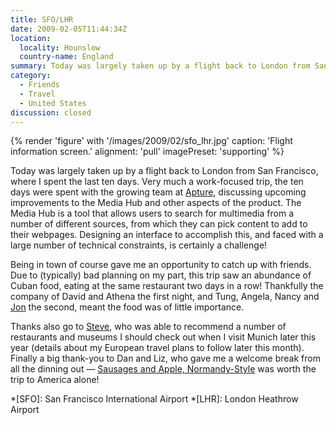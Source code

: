 ```yaml
---
title: SFO/LHR
date: 2009-02-05T11:44:34Z
location:
  locality: Hounslow
  country-name: England
summary: Today was largely taken up by a flight back to London from San Francisco, where I spent the last ten days.
category:
  - Friends
  - Travel
  - United States
discussion: closed
---
```

{% render 'figure' with '/images/2009/02/sfo_lhr.jpg'
  caption: 'Flight information screen.'
  alignment: 'pull'
  imagePreset: 'supporting'
%}

Today was largely taken up by a flight back to London from San Francisco, where I spent the last ten days. Very much a work-focused trip, the ten days were spent with the growing team at [Apture][1], discussing upcoming improvements to the Media Hub and other aspects of the product. The Media Hub is a tool that allows users to search for multimedia from a number of different sources, from which they can pick content to add to their webpages. Designing an interface to accomplish this, and faced with a large number of technical constraints, is certainly a challenge!

Being in town of course gave me an opportunity to catch up with friends. Due to (typically) bad planning on my part, this trip saw an abundance of Cuban food, eating at the same restaurant two days in a row! Thankfully the company of David and Athena the first night, and Tung, Angela, Nancy and [Jon][2] the second, meant the food was of little importance.

Thanks also go to [Steve][3], who was able to recommend a number of restaurants and museums I should check out when I visit Munich later this year (details about my European travel plans to follow later this month). Finally a big thank-you to Dan and Liz, who gave me a welcome break from all the dinning out — [Sausages and Apple, Normandy-Style][4] was worth the trip to America alone!

[1]: http://apture.com/
[2]: http://jonaquino.blogspot.com/
[3]: http://www.foundationcapital.com/people/partners/steve_vassallo.php
[4]: http://www.foodnetwork.com/recipes/saras-secrets/sausage-and-apples-normandy-style-recipe/

*[SFO]: San Francisco International Airport
*[LHR]: London Heathrow Airport
